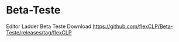 # Beta-Teste
Editor Ladder Beta Teste
Download https://github.com/flexCLP/Beta-Teste/releases/tag/flexCLP
